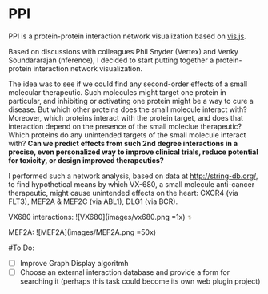# PPI
PPI is a protein-protein interaction network visualization based on [vis.js](http://visjs.org/).

Based on discussions with colleagues Phil Snyder (Vertex) and Venky Soundararajan (nference), I decided to start putting together a protein-protein interaction network visualization. 

The idea was to see if we could find any second-order effects of a small molecular therapeutic. Such molecules might target one protein in particular, and inhibiting or activating one protein might be a way to cure a disease. But which other proteins does the small molecule interact with? Moreover, which proteins interact with the protein target, and does that interaction depend on the presence of the small moleclue therapeutic? Which proteins do any unintended targets of the small molecule interact with? **Can we predict effects from such 2nd degree interactions in a precise, even personalized way to improve clinical trials, reduce potential for toxicity, or design improved therapeutics?**

I performed such a network analysis, based on data at http://string-db.org/, to find hypothetical means by which VX-680, a small molecule anti-cancer therapeutic, might cause unintended effects on the heart: CXCR4 (via FLT3), MEF2A & MEF2C (via ABL1), DLG1 (via BCR).

VX680 interactions:
![VX680](images/vx680.png =1x)
<img src="images/vx680.png" alt="Drawing" style="width: 10px;" width=200px/>


MEF2A:
![MEF2A](images/MEF2A.png =50x)


#To Do:
- [ ] Improve Graph Display algoritmh
- [ ] Choose an external interaction database and provide a form for searching it (perhaps this task could become its own web plugin project)
